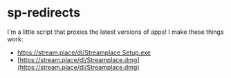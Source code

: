# sp-redirects

I'm a little script that proxies the latest versions of apps! I make these things work:

* [https://stream.place/dl/Streamplace Setup.exe](https://stream.place/dl/Streamplace%20Setup.exe)
* [https://stream.place/dl/Streamplace.dmg](https://stream.place/dl/Streamplace.dmg)
